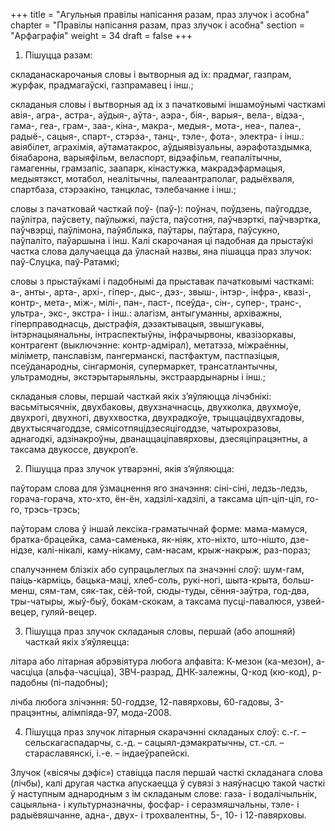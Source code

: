 +++
title = "Агульныя правілы напісання разам, праз злучок і асобна"
chapter = "Правілы напісання разам, праз злучок і асобна"
section = "Арфаграфія"
weight = 34
draft = false
+++

1. Пішуцца разам:

складанаскарочаныя словы і вытворныя ад іх: прадмаг, газпрам, журфак, прадмагаўскі, газпрамавец і інш.;

складаныя словы і вытворныя ад іх з пачатковымі іншамоўнымі часткамі авія-, агра-, астра-, аўдыя-, аўта-, аэра-, бія-, варыя-, вела-, відэа-, гама-, геа-, грам-, заа-, кіна-, макра-, медыя-, мота-, неа-, палеа-, радыё-, сацыя-, спарт-, стэрэа-, танц-, тэле-, фота-, электра- і інш.: авіябілет, аграхімія, аўтаматакрос, аўдыявізуальны, аэрафотаздымка, біяабарона, варыяфільм, веласпорт, відэафільм, геапалітычны, гамагенны, грамзапіс, заапарк, кінастужка, макрадэфармацыя, медыятэкст, мотабол, неалітычны, палеаантраполаг, радыёхваля, спартбаза, стэрэакіно, танцклас, тэлебачанне і інш.;

словы з пачатковай часткай поў- (паў-): поўнач, поўдзень, паўгоддзе, паўлітра, паўсвету, паўлыжкі, паўста, паўсотня, паўчвэрткі, паўчвэртка, паўчвэрці, паўлімона, паўяблыка, паўтары, паўтара, паўсукно, паўпаліто, паўаршына і інш. Калі скарочаная ці падобная да прыстаўкі частка слова далучаецца да ўласнай назвы, яна пішацца праз злучок: паў-Слуцка, паў-Ратамкі;

словы з прыстаўкамі і падобнымі да прыставак пачатковымі часткамі: а-, анты-, арта-, архі-, гіпер-, дыс-, дэз-, звыш-, інтэр-, інфра-, квазі-, контр-, мета-, між-, мілі-, пан-, паст-, псеўда-, сін-, супер-, транс-, ультра-, экс-, экстра- і інш.: алагізм, антыгуманны, архіважны, гіперправоднасць, дыстрафія, дэзактывацыя, звышгукавы, інтэрнацыянальны, інтраспектыўны, інфрачырвоны, квазізоркавы, контрагент (выключэнне: контр-адмірал), метатэза, міжраённы, міліметр, панславізм, пангерманскі, пастфактум, пастпазіцыя, псеўданародны, сінгармонія, супермаркет, трансатлантычны, ультрамодны, экстэрытарыяльны, экстраардынарны і інш.;

складаныя словы, першай часткай якіх з’яўляюцца лічэбнікі: васьмітысячнік, двухбаковы, двухзначнасць, двухколка, двухмоўе, двухрогі, двухногі, двуххвостка, двухрадкоўе, трыццацідвухгадовы, двухтысячагоддзе, сямісотпяцідзесяцігоддзе, чатырохразовы, аднагодкі, адзінакроўны, дванаццаціпавярховы, дзесяціпрацэнтны, а таксама двукоссе, двукроп’е.

2. Пішуцца праз злучок утварэнні, якія з’яўляюцца:

паўторам слова для ўзмацнення яго значэння: сіні-сіні, ледзь-ледзь, горача-горача, хто-хто, ён-ён, хадзілі-хадзілі, а таксама ціп-ціп-ціп, го-го, трэсь-трэсь;

паўторам слова ў іншай лексіка-граматычнай форме: мама-мамуся, братка-брацейка, сама-саменька, як-ніяк, хто-ніхто, што-нішто, дзе-нідзе, калі-нікалі, каму-нікаму, сам-насам, крыж-накрыж, раз-пораз;

спалучэннем блізкіх або супрацьлеглых па значэнні слоў: шум-гам, паіць-карміць, бацька-маці, хлеб-соль, рукі-ногі, шыта-крыта, больш-менш, сям-там, сяк-так, сёй-той, сюды-туды, сёння-заўтра, год-два, тры-чатыры, жыў-быў, бокам-скокам, а таксама пусці-павалюся, узвей-вецер, гуляй-вецер.

3. Пішуцца праз злучок складаныя словы, першай (або апошняй) часткай якіх з’яўляецца:

літара або літарная абрэвіятура любога алфавіта: К-мезон (ка-мезон), a-часціца (альфа-часціца), ЗВЧ-разрад, ДНК-залежны, Q-код (кю-код), p-падобны (пі-падобны);

лічба любога злічэння: 50-годдзе, 12-павярховы, 60-гадовы, 3-працэнтны, алімпіяда-97, мода-2008.

4. Пішуцца праз злучок літарныя скарачэнні складаных слоў: с.-г. – сельскагаспадарчы, с.-д. – сацыял-дэмакратычны, ст.-сл. – стараславянскі, і.-е. – індаеўрапейскі.

Злучок («вісячы дэфіс») ставіцца пасля першай часткі складанага слова (лічбы), калі другая частка апускаецца ў сувязі з наяўнасцю такой часткі ў наступным аднародным з ім складаным слове: газа- і водалічыльнік, сацыяльна- і культурназначны, фосфар- і серазмяшчальны, тэле- і радыёвяшчанне, адна-, двух- і трохвалентны, 5-, 10- і 12-павярховы.

